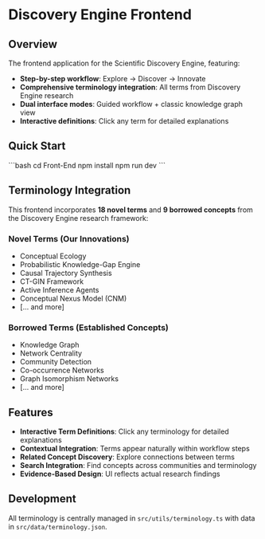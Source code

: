 # Discovery Engine Frontend

## Overview
The frontend application for the Scientific Discovery Engine, featuring:
- **Step-by-step workflow**: Explore → Discover → Innovate  
- **Comprehensive terminology integration**: All terms from Discovery Engine research
- **Dual interface modes**: Guided workflow + classic knowledge graph view
- **Interactive definitions**: Click any term for detailed explanations

## Quick Start
\`\`\`bash
cd Front-End
npm install
npm run dev
\`\`\`

## Terminology Integration
This frontend incorporates **18 novel terms** and **9 borrowed concepts** from the Discovery Engine research framework:

### Novel Terms (Our Innovations)
- Conceptual Ecology
- Probabilistic Knowledge-Gap Engine  
- Causal Trajectory Synthesis
- CT-GIN Framework
- Active Inference Agents
- Conceptual Nexus Model (CNM)
- [... and more]

### Borrowed Terms (Established Concepts)
- Knowledge Graph
- Network Centrality
- Community Detection
- Co-occurrence Networks
- Graph Isomorphism Networks
- [... and more]

## Features
- **Interactive Term Definitions**: Click any terminology for detailed explanations
- **Contextual Integration**: Terms appear naturally within workflow steps
- **Related Concept Discovery**: Explore connections between terms
- **Search Integration**: Find concepts across communities and terminology
- **Evidence-Based Design**: UI reflects actual research findings

## Development
All terminology is centrally managed in `src/utils/terminology.ts` with data in `src/data/terminology.json`.